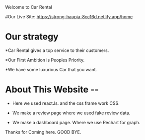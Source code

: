 Welcome to Car Rental

#Our Live Site: https://strong-haupia-8cc16d.netlify.app/home


# Our strategy


*Car Rental gives a top service to their customers.


*Our First Ambition is Peoples Priority.


*We have some luxurious Car that you want.


# About This Website --

* Here we used reactJs. and the css frame work CSS. 


* We make a review page where we used fake review data.



* We make a dashboard page. Where we use Rechart for graph.





Thanks for Coming here. GOOD BYE.
